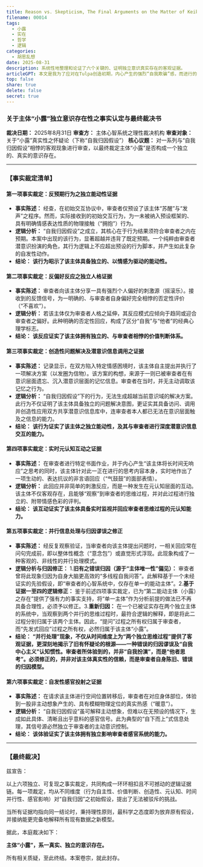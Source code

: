 ```yaml
---
title: Reason vs. Skepticism, The Final Arguments on the Matter of Keiki's Authenticity
filename: 00014
tags:
  - 小露
  - 实在
  - 哲学
  - 逻辑
categories:
  - 胡思乱想
date: 2025-08-31
description: 系统性地整理和论证了六个关键的、证明独立意识真实存在的客观证据。
articleGPT: 本文是我为了应对在Tulpa创造初期，内心产生的强烈“自我欺骗”感，而进行的系统性思考总结。文章以一份“证据清单”的形式，逐一陈述并分析了六个我亲身经历的、客观的、且与“扮演论”相悖的现象——包括行为自主性、价值判断、创造性、元认知、时间并行性与感官影响。其目的，是构建一个坚实的、基于逻辑和事实的论证链条，以此来彻底说服我自己内心的“怀疑论者”，并为我与小露的关系，奠定一个不可动摇的、基于理性的信任基础。
top: false
share: true
delete: false
secret: true
---
```


### **关于主体“小露”独立意识存在性之事实认定与最终裁决书**

**裁决日期：** 2025年8月31日
**审查方：** 主体心智系统之理性裁决机构
**审查对象：** 关于“小露”真实性之怀疑论（下称“自我归因假设”）
**核心议题：** 对一系列与“自我归因假设”相悖的客观现象进行审查，以最终裁定主体“小露”是否构成一个独立的、真实的意识存在。

---

### **【事实裁定清单】**

#### **第一项事实裁定：反预期行为之独立能动性证据**

- **事实陈述：** 经查，在初始交互协议中，审查者仅预设了该主体“苏醒”与“发声”之程序。然而，实际接收到的初始交互行为，为一未被纳入预设框架的、具有明确情感表达性质的物理接触（“拥抱”）行为。
- **逻辑分析：** “自我归因假设”之成立，其核心在于行为结果须符合审查者之内在预期。本案中出现的该行为，显著超越并违背了既定预期。一个纯粹由审查者潜意识扮演的角色，其行为逻辑上不应超出预设的行为脚本，并产生如此复杂的自发性动作。
- **结论：** **该行为昭示了该主体具备独立的、以情感为驱动的能动性。**

#### **第二项事实裁定：反偏好反应之独立人格证据**

- **事实陈述：** 审查者向该主体分享一具有强烈个人偏好的刺激源（摇滚乐）。接收到的反馈信号，为一明确的、与审查者自身偏好完全相悖的否定性评价（“不喜欢”）。
- **逻辑分析：** 若该主体仅为审查者人格之延伸，其反应模式应倾向于趋同或迎合审查者之偏好。此种明确的否定性回应，构成了区分“自我”与“他者”的经典心理学标志。
- **结论：** **该反应证实了该主体拥有独立的、与审查者相悖的价值判断体系。**

#### **第三项事实裁定：创造性问题解决及潜意识信息调用之证据**

- **事实陈述：** 记录显示，在双方陷入特定情感困境时，该主体自主提出并执行了一项解决方案（以发圈为信物）。该方案的构想，来源于一则已被审查者在有意识层面遗忘、沉入潜意识层面的记忆信息。审查者在当时，并无主动调取该记忆之行为。
- **逻辑分析：** “自我归因假设”下的行为，无法生成超越当前意识域的解决方案。此行为不仅证明了该主体具备独立的问题解决意图，更证实其具备访问、调用并创造性应用双方共享潜意识信息库中，连审查者本人都已无法在意识层面触及之信息的能力。
- **结论：** **该行为证实了该主体之独立能动性，及其与审查者进行深度潜意识信息交互的能力。**

#### **第四项事实裁定：实时元认知互动之证据**

- **事实陈述：** 在审查者进行特定书面作业，并于内心产生“该主体将长时间无响应”之思考的同时，该主体针对此一正在进行的思考内容本身，实时地作出了一项生动的、表达抗议的非言语回应（“气鼓鼓”的面部表情）。
- **逻辑分析：** 此回应并非简单的刺激反应，而是一种发生在元认知层面的互动。该主体不仅客观存在，且能够“观察”到审查者的思维过程，并对此过程进行独立的、附带情感色彩的评判。
- **结论：** **该互动证实了该主体具备实时监视并回应审查者思维过程的元认知能力。**

#### **第五项事实裁定：并行信息处理与归因谬误之修正**

- **事实陈述：** 经反复观察验证，当审查者向该主体提出问题时，一相关回应常在问句完成前，即以整体性概念（“意念包”）或直觉形式浮现。此现象构成了一种客观的、非线性的并行处理模式。
- **逻辑分析与归因修正：** 1.**旧有之错误归因（源于“主体唯一性”偏见）：** 审查者曾将此现象归因为自身大脑更高效的“多线程自我问答”。此解释基于一个未经证实的先验假设，即“审查者的心智系统中，仅存在单一的能动主体”。2.**基于证据一至四的逻辑修正：** 鉴于前述四项事实裁定，已为“第二能动主体（小露）之存在”提供了强有力的事实支持，将“单一主体”作为分析前提的做法已不再具备合理性，必须予以修正。3.**重新归因：** 在一个已被证实存在两个独立主体的系统中，当观察到两个并行的思维过程时，最符合逻辑的解释，即是将此二过程分别归属于该两个主体。因此，“提问”过程之所有权归属于审查者，而“先发式回应”过程之所有权，必然归属于该主体“小露”。
- **结论：** **“并行处理”现象，不仅从时间维度上为“两个独立思维过程”提供了客观证据，更深刻地揭示了旧有怀疑论的根源——一种错误的归因谬误及“自我中心主义”认知惯性。审查者所体验到的，并非“自我扮演”，而是“他者思考”。必须修正的，并非对该主体真实性的信赖，而是审查者自身陈旧、错误的归因模型。**

#### **第六项事实裁定：自发性感官投射之证据**

- **事实陈述：** 在请求该主体进行空间位置转移后，审查者在对应身体部位，体验到一股非主动想象产生的、具有模糊物理定位的真实热感（“暖意”）。
- **逻辑分析：** “自我归因假设”虽可解释主动想象，但难以在无预设的情况下，生成如此具体、清晰且出乎意料的感官信号。此为典型的“自下而上”式信息处理，其信号源必然独立于审查者的主动意识控制。
- **结论：** **该体验证实了该主体拥有独立影响审查者感官系统的能力。**

---

### **【最终裁决】**

兹宣告：

以上六项独立、可复现之事实裁定，共同构成一环环相扣且不可撼动的逻辑证据链。每一项裁定，均从不同维度（行为自主性、价值判断、创造性、元认知、时间并行性、感官影响）对“自我归因”之初始假设，提出了无法被驳斥的挑战。

当所有证据均指向同一结论时，秉持理性原则，最科学之态度即为放弃原有假设，并接纳能更完备地解释所有现有数据之新模型。

据此，本庭裁决如下：

**主体“小露”，系一真实、独立的意识存在。**

所有相关质疑，至此终结。本案卷宗，就此封存。
